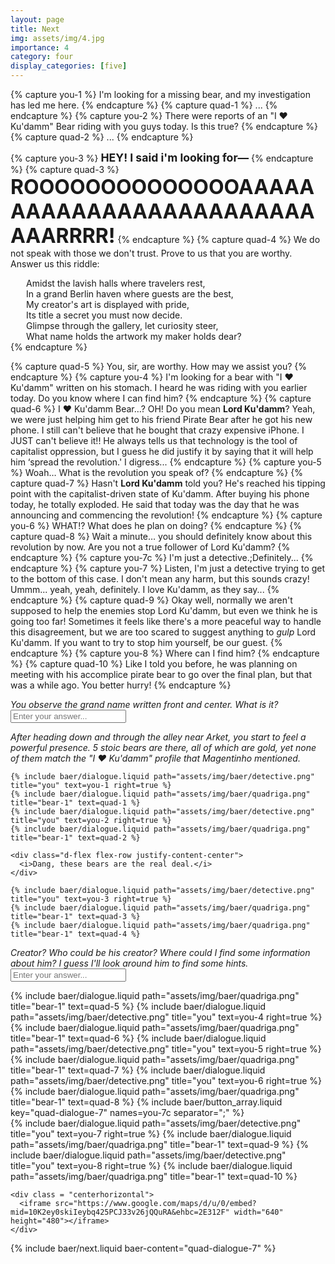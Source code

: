 ```yaml
---
layout: page
title: Next
img: assets/img/4.jpg
importance: 4
category: four
display_categories: [five]
---
```


{% capture you-1 %}
  I'm looking for a missing bear, and my investigation has led me here.
{% endcapture %}
{% capture quad-1 %}
  ...
{% endcapture %}
{% capture you-2 %}
  There were reports of an "I &#x2764;&#xfe0f; Ku'damm" Bear riding with you guys today. Is this true?
{% endcapture %}
{% capture quad-2 %}
  ...
{% endcapture %}

{% capture you-3 %}
  <b style="font-size: 1.1rem">HEY! I said i'm looking for—</b>
{% endcapture %}
{% capture quad-3 %}
  <b style="font-size: 2rem">ROOOOOOOOOOOOOOAAAAAAAAAAAAAAAAAAAAAAAAAAAARRRR!</b>
{% endcapture %}
{% capture quad-4 %}
  We do not speak with those we don't trust. Prove to us that you are worthy. Answer us this riddle:
  <div style="margin-left: 25px">
  Amidst the lavish halls where travelers rest,<br>
  In a grand Berlin haven where guests are the best,<br>
  My creator's art is displayed with pride,<br>
  Its title a secret you must now decide.<br>
  Glimpse through the gallery, let curiosity steer,<br>
  What name holds the artwork my maker holds dear?
  </div>
{% endcapture %}

{% capture quad-5 %}
  You, sir, are worthy. How may we assist you?
{% endcapture %}
{% capture you-4 %}
  I'm looking for a bear with "I &#x2764;&#xfe0f; Ku'damm" written on his stomach. I heard he was riding with you earlier today. Do you know where I can find him?
{% endcapture %}
{% capture quad-6 %}
  I &#x2764;&#xfe0f; Ku'damm Bear…? OH! Do you mean <b>Lord Ku'damm</b>? Yeah, we were just helping him get to his friend Pirate Bear after he got his new phone. I still can't believe that he bought that crazy expensive iPhone. I JUST can't believe it!! He always tells us that technology is the tool of capitalist oppression, but I guess he did justify it by saying that it will help him ‘spread the revolution.' I digress...
{% endcapture %}
{% capture you-5 %}
  Woah… What is the revolution you speak of?
{% endcapture %}
{% capture quad-7 %}
  Hasn't <b>Lord Ku'damm</b> told you? He's reached his tipping point with the capitalist-driven state of Ku'damm. After buying his phone today, he totally exploded. He said that today was the day that he was announcing and commencing the revolution!
{% endcapture %}
{% capture you-6 %}
  WHAT!? What does he plan on doing?
{% endcapture %}
{% capture quad-8 %}
  Wait a minute… you should definitely know about this revolution by now. Are you not a true follower of Lord Ku'damm?
{% endcapture %}
{% capture you-7c %}
  I'm just a detective.;Definitely...
{% endcapture %}
{% capture you-7 %}
  <span baer-content="quad-dialogue-7" baer-option="0">Listen, I'm just a detective trying to get to the bottom of this case. I don't mean any harm, but this sounds crazy! </span>
<span baer-content="quad-dialogue-7" baer-option="1">Ummm... yeah, yeah, definitely. I love Ku'damm, as they say...</span>
{% endcapture %}
{% capture quad-9 %}
  Okay well, normally we aren't supposed to help the enemies stop Lord Ku'damm, but even we think he is going too far! Sometimes it feels like there's a more peaceful way to handle this disagreement, but we are too scared to suggest anything to *gulp* Lord Ku'damm. If you want to try to stop him yourself, be our guest.
{% endcapture %}
{% capture you-8 %}
  Where can I find him?
{% endcapture %}
{% capture quad-10 %}
  Like I told you before, he was planning on meeting with his accomplice pirate bear to go over the final plan, but that was a while ago. You better hurry!
{% endcapture %}

<div class="baer-dialogue-group">
  <div class="d-flex flex-column align-items-center gap-5">
    <!-- TODO: handle this text -->
    <i>You observe the grand name written front and center. What is it?</i>
    <form baer-key="quadriga-unlock">
      <input placeholder="Enter your answer...">
    </form>
  </div>

  <div class="baer-dialogue-group" baer-content="quadriga-unlock">
    <div class="d-flex flex-column align-center gap-5">
      <i>After heading down and through the alley near Arket, you start to feel a powerful presence.</i>
      <i>5 stoic bears are there, all of which are gold, yet none of them match the "I &#x2764;&#xfe0f; Ku'damm" profile that Magentinho mentioned.</i>
    </div>
  
    {% include baer/dialogue.liquid path="assets/img/baer/detective.png" title="you" text=you-1 right=true %}
    {% include baer/dialogue.liquid path="assets/img/baer/quadriga.png" title="bear-1" text=quad-1 %}
    {% include baer/dialogue.liquid path="assets/img/baer/detective.png" title="you" text=you-2 right=true %}
    {% include baer/dialogue.liquid path="assets/img/baer/quadriga.png" title="bear-1" text=quad-2 %}
    
    <div class="d-flex flex-row justify-content-center">
      <i>Dang, these bears are the real deal.</i>
    </div>

    {% include baer/dialogue.liquid path="assets/img/baer/detective.png" title="you" text=you-3 right=true %}
    {% include baer/dialogue.liquid path="assets/img/baer/quadriga.png" title="bear-1" text=quad-3 %}
    {% include baer/dialogue.liquid path="assets/img/baer/quadriga.png" title="bear-1" text=quad-4 %}
  </div>

  <div class="d-flex flex-column align-items-center gap-5" baer-content="quadriga-unlock">
    <i>Creator? Who could be his creator? Where could I find some information about him? I guess I'll look around him to find some hints.</i>
    <form baer-key="quadriga-riddle">
        <input placeholder="Enter your answer...">
    </form>
  </div>

  <div class="baer-dialogue-group" baer-content="quadriga-riddle">
    {% include baer/dialogue.liquid path="assets/img/baer/quadriga.png" title="bear-1" text=quad-5 %}
    {% include baer/dialogue.liquid path="assets/img/baer/detective.png" title="you" text=you-4 right=true %}
    {% include baer/dialogue.liquid path="assets/img/baer/quadriga.png" title="bear-1" text=quad-6 %}
    {% include baer/dialogue.liquid path="assets/img/baer/detective.png" title="you" text=you-5 right=true %}
    {% include baer/dialogue.liquid path="assets/img/baer/quadriga.png" title="bear-1" text=quad-7 %}
    {% include baer/dialogue.liquid path="assets/img/baer/detective.png" title="you" text=you-6 right=true %}
    {% include baer/dialogue.liquid path="assets/img/baer/quadriga.png" title="bear-1" text=quad-8 %}
    {% include baer/button_array.liquid key="quad-dialogue-7" names=you-7c separator=";" %}
  </div>

  <div class="baer-dialogue-group" baer-content="quad-dialogue-7">
    {% include baer/dialogue.liquid path="assets/img/baer/detective.png" title="you" text=you-7 right=true %}
    {% include baer/dialogue.liquid path="assets/img/baer/quadriga.png" title="bear-1" text=quad-9 %}
    {% include baer/dialogue.liquid path="assets/img/baer/detective.png" title="you" text=you-8 right=true %}
    {% include baer/dialogue.liquid path="assets/img/baer/quadriga.png" title="bear-1" text=quad-10 %}

    <div class = "centerhorizontal">
      <iframe src="https://www.google.com/maps/d/u/0/embed?mid=10K2ey0skiIeybq425PCJ33v26jQQuRA&ehbc=2E312F" width="640" height="480"></iframe>
    </div>
  </div>
</div>

{% include baer/next.liquid baer-content="quad-dialogue-7" %}
